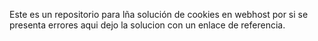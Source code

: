 Este es un repositorio para lña solución de cookies en webhost por si se presenta errores aqui dejo la solucion con un enlace de referencia.

